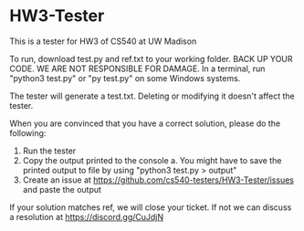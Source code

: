 # HW3-Tester
This is a tester for HW3 of CS540 at UW Madison

To run, download test.py and ref.txt to your working folder.
BACK UP YOUR CODE. WE ARE NOT RESPONSIBLE FOR DAMAGE.
In a terminal, run "python3 test.py" or "py test.py" on some Windows systems.

The tester will generate a test.txt. Deleting or modifying it doesn't affect the tester.

When you are convinced that you have a correct solution, please do the following:
1) Run the tester
2) Copy the  output printed to the console
  a. You might have to save the printed output to file by using "python3 test.py > output"
3) Create an issue at https://github.com/cs540-testers/HW3-Tester/issues and paste the output

If your solution matches ref, we will close your ticket. If not we can discuss a resolution at
https://discord.gg/CuJdjN
